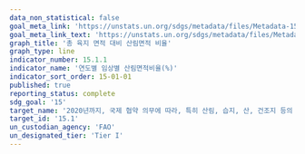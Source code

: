 ```yaml
---
data_non_statistical: false
goal_meta_link: 'https://unstats.un.org/sdgs/metadata/files/Metadata-15-01-01.pdf'
goal_meta_link_text: 'https://unstats.un.org/sdgs/metadata/files/Metadata-15-01-01.pdf'
graph_title: '총 육지 면적 대비 산림면적 비율'
graph_type: line
indicator_number: 15.1.1
indicator_name: '연도별 임상별 산림면적비율(%)'
indicator_sort_order: 15-01-01
published: true
reporting_status: complete
sdg_goal: '15'
target_name: '2020년까지, 국제 협약 의무에 따라, 특히 산림, 습지, 산, 건조지 등의 육지 및 내륙 담수 생태계와 그 서비스에 대한 보전, 복원 및 지속가능한 사용을 보장'
target_id: '15.1'
un_custodian_agency: 'FAO'
un_designated_tier: 'Tier I'
---
```

